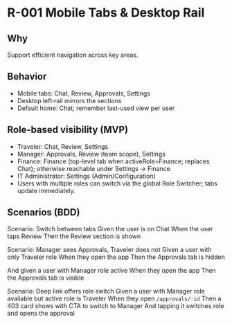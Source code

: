 # R-001 Mobile Tabs & Desktop Rail

## Why
Support efficient navigation across key areas.

## Behavior
- Mobile tabs: Chat, Review, Approvals, Settings
- Desktop left‑rail mirrors the sections
- Default home: Chat; remember last-used view per user

## Role-based visibility (MVP)
- Traveler: Chat, Review, Settings
- Manager: Approvals, Review (team scope), Settings
- Finance: Finance (top-level tab when activeRole=Finance; replaces Chat); otherwise reachable under Settings → Finance
- IT Administrator: Settings (Admin/Configuration)
- Users with multiple roles can switch via the global Role Switcher; tabs update immediately.

## Scenarios (BDD)
Scenario: Switch between tabs
Given the user is on Chat
When the user taps Review
Then the Review section is shown

Scenario: Manager sees Approvals, Traveler does not
Given a user with only Traveler role
When they open the app
Then the Approvals tab is hidden

And given a user with Manager role active
When they open the app
Then the Approvals tab is visible

Scenario: Deep link offers role switch
Given a user with Manager role available but active role is Traveler
When they open `/approvals/:id`
Then a 403 card shows with CTA to switch to Manager
And tapping it switches role and opens the approval
